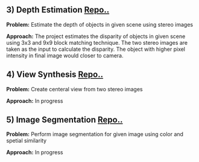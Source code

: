 ##
## 3) Depth Estimation [Repo..](depth-estimation)
**Problem:** Estimate the depth of objects in given scene using stereo images

**Approach:** The project estimates the disparity of objects in given scene using 3x3 and 9x9 block matching technique. The two stereo images are taken as the input to calculate the disparity. The object with higher pixel intensity in final image would closer to camera.

##
## 4) View Synthesis [Repo..](view-synthesis)
**Problem:** Create centeral view from two stereo images

**Approach:** In progress

##
## 5) Image Segmentation [Repo..](image-segmentation)
**Problem:** Perform image segmentation for given image using color and spetial similarity

**Approach:** In progress


